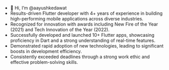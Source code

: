 - 👋 Hi, I’m @aayushkedawat
- Results-driven Flutter developer with 4+ years of experience in
building high-performing mobile applications across diverse
industries.
- Recognized for innovation with awards including New Fire of the
Year (2021) and Tech Innovation of the Year (2022).
- Successfully developed and launched 10+ Flutter apps, showcasing
proficiency in Dart and a strong understanding of real-time features.
- Demonstrated rapid adoption of new technologies, leading to
significant boosts in development efficiency.
- Consistently exceeded deadlines through a strong work ethic and
effective problem-solving skills.


<!---
aayushkedawat/aayushkedawat is a ✨ special ✨ repository because its `README.md` (this file) appears on your GitHub profile.
You can click the Preview link to take a look at your changes.
- 📫 How to reach me ...
--->

